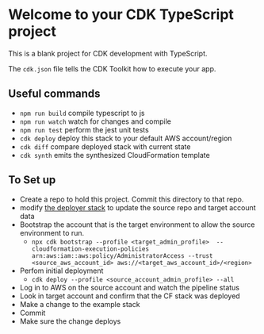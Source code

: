# Welcome to your CDK TypeScript project

This is a blank project for CDK development with TypeScript.

The `cdk.json` file tells the CDK Toolkit how to execute your app.

## Useful commands

* `npm run build`   compile typescript to js
* `npm run watch`   watch for changes and compile
* `npm run test`    perform the jest unit tests
* `cdk deploy`      deploy this stack to your default AWS account/region
* `cdk diff`        compare deployed stack with current state
* `cdk synth`       emits the synthesized CloudFormation template

## To Set up

* Create a repo to hold this project. Commit this directory to that repo. 
* modify [the deployer stack](lib/aws-cdk-infrastructure-deployer-stack.ts) to update the source repo and target account data
* Bootstrap the account that is the target environment to allow the source environment to run.
  * `npx cdk bootstrap --profile <target_admin_profile>  --cloudformation-execution-policies arn:aws:iam::aws:policy/AdministratorAccess --trust <source_aws_account_id> aws://<target_aws_account_id>/<region>`
* Perfom initial deployment
  * `cdk deploy --profile <source_account_admin_profile> --all`
* Log in to AWS on the source account and watch the pipeline status
* Look in target account and confirm that the CF stack was deployed
* Make a change to the example stack
* Commit
* Make sure the change deploys